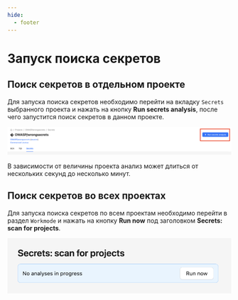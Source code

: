 ```yaml
---
hide:
  - footer
---
```

# Запуск поиска секретов

## Поиск секретов в отдельном проекте

Для запуска поиска секретов необходимо перейти на вкладку `Secrets` выбранного проекта и нажать на кнопку **Run secrets analysis**, после чего запустится поиск секретов в данном проекте. 

![Launch for one project](/assets/img/secrets/manual-launch.png)

В зависимости от величины проекта анализ может длиться от нескольких секунд до несколько минут.

## Поиск секретов во всех проектах

Для запуска поиска секретов по всем проектам необходимо перейти в раздел `Workmode` и нажать на кнопку **Run now** под заголовком **Secrets: scan for projects**. 

![Launch for all projects](/assets/img/secrets/manual-launch-all.png)
